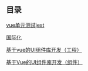 ## 目录[vue单元测试jest](vue单元测试jest.md)[国际化](国际化.md)[基于vue的UI组件库开发（工程）](基于vue的UI组件库开发（工程）.md)[基于Vue的UI组件库开发（组件）](基于Vue的UI组件库开发（组件）.md)